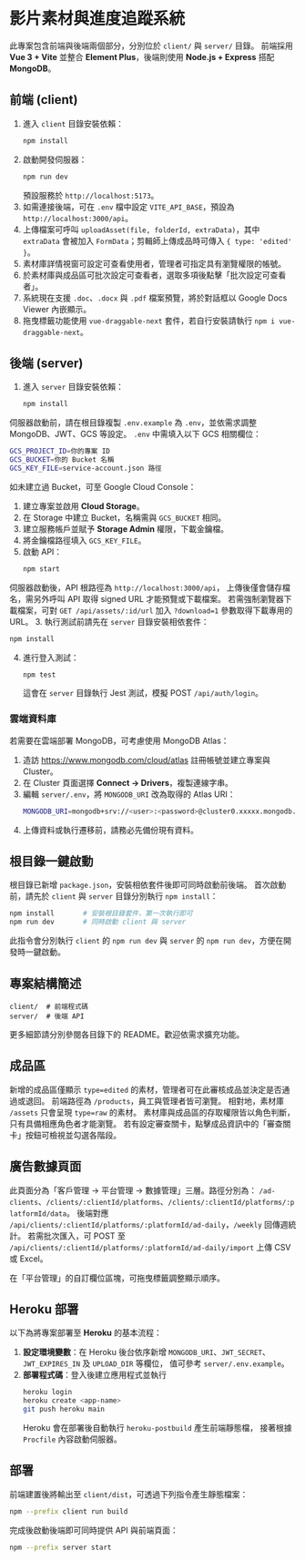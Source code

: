 # 影片素材與進度追蹤系統

此專案包含前端與後端兩個部分，分別位於 `client/` 與 `server/` 目錄。
前端採用 **Vue 3 + Vite** 並整合 **Element Plus**，後端則使用 **Node.js + Express** 搭配 **MongoDB**。

## 前端 (client)
1. 進入 `client` 目錄安裝依賴：
   ```bash
   npm install
   ```
2. 啟動開發伺服器：
   ```bash
   npm run dev
   ```
   預設服務於 `http://localhost:5173`。
3. 如需連接後端，可在 `.env` 檔中設定 `VITE_API_BASE`，預設為 `http://localhost:3000/api`。
4. 上傳檔案可呼叫 `uploadAsset(file, folderId, extraData)`，其中 `extraData`
   會被加入 `FormData`；剪輯師上傳成品時可傳入 `{ type: 'edited' }`。
5. 素材庫詳情視窗可設定可查看使用者，管理者可指定具有瀏覽權限的帳號。
6. 於素材庫與成品區可批次設定可查看者，選取多項後點擊「批次設定可查看者」。
7. 系統現在支援 `.doc`、`.docx` 與 `.pdf` 檔案預覽，將於對話框以 Google Docs Viewer 內嵌顯示。
8. 拖曳標籤功能使用 `vue-draggable-next` 套件，若自行安裝請執行 `npm i vue-draggable-next`。

## 後端 (server)
1. 進入 `server` 目錄安裝依賴：
   ```bash
   npm install
   ```
伺服器啟動前，請在根目錄複製 `.env.example` 為 `.env`，並依需求調整 MongoDB、JWT、GCS 等設定。
 `.env` 中需填入以下 GCS 相關欄位：

 ```bash
 GCS_PROJECT_ID=你的專案 ID
 GCS_BUCKET=你的 Bucket 名稱
 GCS_KEY_FILE=service-account.json 路徑
 ```

 如未建立過 Bucket，可至 Google Cloud Console：
 1. 建立專案並啟用 **Cloud Storage**。
 2. 在 Storage 中建立 Bucket，名稱需與 `GCS_BUCKET` 相同。
 3. 建立服務帳戶並賦予 **Storage Admin** 權限，下載金鑰檔。
 4. 將金鑰檔路徑填入 `GCS_KEY_FILE`。
2. 啟動 API：
   ```bash
   npm start
   ```
伺服器啟動後，API 根路徑為 `http://localhost:3000/api`，
上傳後僅會儲存檔名，需另外呼叫 API 取得 signed URL 才能預覽或下載檔案。
若需強制瀏覽器下載檔案，可對 `GET /api/assets/:id/url` 加入 `?download=1`
參數取得下載專用的 URL。
3. 執行測試前請先在 `server` 目錄安裝相依套件：
   ```bash
   npm install
   ```
4. 進行登入測試：
   ```bash
   npm test
   ```
   這會在 `server` 目錄執行 Jest 測試，模擬 POST `/api/auth/login`。

### 雲端資料庫
若需要在雲端部署 MongoDB，可考慮使用 MongoDB Atlas：
1. 造訪 <https://www.mongodb.com/cloud/atlas> 註冊帳號並建立專案與 Cluster。
2. 在 Cluster 頁面選擇 **Connect → Drivers**，複製連線字串。
3. 編輯 `server/.env`，將 `MONGODB_URI` 改為取得的 Atlas URI：
   ```bash
   MONGODB_URI=mongodb+srv://<user>:<password>@cluster0.xxxxx.mongodb.net/mydb
   ```
4. 上傳資料或執行遷移前，請務必先備份現有資料。


## 根目錄一鍵啟動
根目錄已新增 `package.json`，安裝相依套件後即可同時啟動前後端。
首次啟動前，請先於 `client` 與 `server` 目錄分別執行 `npm install`：
```bash
npm install       # 安裝根目錄套件，第一次執行即可
npm run dev       # 同時啟動 client 與 server
```
此指令會分別執行 `client` 的 `npm run dev` 與 `server` 的 `npm run dev`，方便在開發時一鍵啟動。

## 專案結構簡述
```
client/  # 前端程式碼
server/  # 後端 API
```

更多細節請分別參閱各目錄下的 README。歡迎依需求擴充功能。

## 成品區
新增的成品區僅顯示 `type=edited` 的素材，管理者可在此審核成品並決定是否通過或退回。
前端路徑為 `/products`，員工與管理者皆可瀏覽。
相對地，素材庫 `/assets` 只會呈現 `type=raw` 的素材。
素材庫與成品區的存取權限皆以角色判斷，只有具備相應角色者才能瀏覽。
若有設定審查關卡，點擊成品資訊中的「審查關卡」按鈕可檢視並勾選各階段。

## 廣告數據頁面

此頁面分為「客戶管理 → 平台管理 → 數據管理」三層。路徑分別為：
`/ad-clients`、`/clients/:clientId/platforms`、`/clients/:clientId/platforms/:platformId/data`。
後端對應 `/api/clients/:clientId/platforms/:platformId/ad-daily`，`/weekly` 回傳週統計。
若需批次匯入，可 POST 至 `/api/clients/:clientId/platforms/:platformId/ad-daily/import` 上傳 CSV 或 Excel。

在「平台管理」的自訂欄位區塊，可拖曳標籤調整顯示順序。



## Heroku 部署
以下為將專案部署至 **Heroku** 的基本流程：

1. **設定環境變數**：在 Heroku 後台依序新增
   `MONGODB_URI`、`JWT_SECRET`、`JWT_EXPIRES_IN` 及 `UPLOAD_DIR` 等欄位，
   值可參考 `server/.env.example`。
2. **部署程式碼**：登入後建立應用程式並執行
   ```bash
   heroku login
   heroku create <app-name>
   git push heroku main
   ```
   Heroku 會在部署後自動執行 `heroku-postbuild` 產生前端靜態檔，
   接著根據 `Procfile` 內容啟動伺服器。

## 部署
前端建置後將輸出至 `client/dist`，可透過下列指令產生靜態檔案：

```bash
npm --prefix client run build
```

完成後啟動後端即可同時提供 API 與前端頁面：

```bash
npm --prefix server start
```